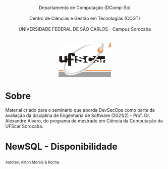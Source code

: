 <p align="center">
<br>Departamento de Computação (DComp-So)</br>
<br>Centro de Ciências e Gestão em Tecnologias (CCGT)</br>
<br>UNIVERSIDADE FEDERAL DE SÃO CARLOS - Campus Sorocaba</br><br></br>
<img src="./images/ufscar.png" width="166">
</p>

# Sobre

Material criado para o seminário que aborda DevSecOps como parte da avaliação da disciplina de Engenharia de Software (2021/2) - Prof. Dr. Alexandre Alvaro, do programa de mestrado em Ciência da Computação da UFScar Sorocaba.

# NewSQL - Disponibilidade
<sub>Autores: Ailton Morais & Rocha</sub>
